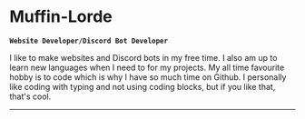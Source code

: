 # Muffin-Lorde

**`Website Developer/Discord Bot Developer`**

I like to make websites and Discord bots in my free time. I also am up to learn new languages when I need to for my projects. My all time favourite hobby is to code which is why I have so much time on Github. I personally like coding with typing and not using coding blocks, but if you like that, that's cool.
___
